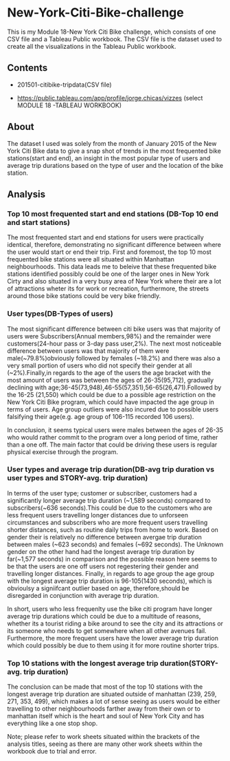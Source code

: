 # New-York-Citi-Bike-challenge

This is my Module 18-New York Citi Bike challenge, which consists of one CSV file and a Tableau Public workbook. The CSV file is the dataset used to create all the visualizations 
in the Tableau Public workbook.

## Contents

- 201501-citibike-tripdata(CSV file)

-  https://public.tableau.com/app/profile/jorge.chicas/vizzes (select MODULE 18 -TABLEAU WORKBOOK)

## About

The dataset I used was solely from the month of January 2015 of the New York Citi Bike data to give a snap shot of trends in the most frequented bike stations(start and end), an insight in 
the most popular type of users and average trip durations based on the type of user and the location of the bike station.


## Analysis

### Top 10 most frequented start and end stations (DB-Top 10 end and start stations)

The most frequented start and end stations for users were practically identical, therefore, demonstrating no significant difference between where the user would start or end their trip. 
First and foremost, the top 10 most frequented bike stations were all situated within Manhattan neighbourhoods. This data leads me to beleive that
these frequented bike stations identified possibly could be one of the larger ones in New York Cirty and also situated in a very busy area of New York
where their are a lot of attractions wheter its for work or recreation, furthermore, the streets around those bike stations could be very bike friendly.

### User types(DB-Types of users)

The most significant difference between citi bike users was that majority of users were Subscribers(Annual members,98%) and the remainder were customers(24-hour pass or 3-day pass user,2%).
The next most noticeable difference between users was that majority of them were male(~79.8%)obviously followed by females (~18.2%) and there was also a very small portion 
of users who did not specify their gender at all (~2%).Finally,in regards to the age of the users the age bracket with the most amount of users was between the ages of 26-35(95,712), 
gradually declining with age;36-45(73,948),46-55(57,351),56-65(26,471).Followed by the 16-25 (21,550) which could be due to a possible age restriction on the New York Citi Bike program,
which could have impacted the age group in terms of users. Age group outliers were also incured due to possible users falsifying their age(e.g. age group of 106-115 recorded 106 users).

In conclusion, it seems typical users were males between the ages of 26-35 who would rather commit to the program over a long period of time, rather than a one off. The main factor that could be 
driving these users is regular physical exercise through the program.

### User types and average trip duration(DB-avg trip duration vs user types and STORY-avg. trip duration)

In terms of the user type; customer or subscriber, customers had a significantly longer average trip duration (~1,589 seconds) compared to subscribers(~636 seconds).This could be due to the customers 
who are less frequent users travelling longer distances due to unforseen circumstances and subscribers who are more frequent users travelling shorter distances, such as routine daily trips from home to work.
Based on gender their is relatively no difference between avergae trip duration between males (~623 seconds) and females (~692 seconds). The Unknown gender on the other hand had the longest average trip 
duration by far(~1,577 seconds) in comparison and the possible reason here seems to be that the users are one off users not regestering their gender and travelling longer distances. 
Finally, in regards to age group the age group with the longest average trip duration is 96-105(1430 seconds), which is obvioulsy a signiifcant outlier based on age, therefore,should be disregarded 
in conjunction with average trip duration.

In short, users who less frequenlty use the bike citi program have longer average trip durations which could be due to a multitude of reasons, whether its
a tourist riding a bike around to see the city and its attractions or its someone who needs to get somewhere when all other avenues fail. Furthermore,
the more frequent users have the lower average trip duration which could possibly be due to them using it for more routine shorter trips.


### Top 10 stations with the longest average trip duration(STORY-avg. trip duration)

The conclusion can be made that most of the top 10 stations with the longest average trip duration are situated outside of manhattan (239, 259, 271, 353, 499), which makes a lot of sense
seeing as users would be either travelling to other neighbourhoods farther away from their own  or to manhattan itself which is the heart and soul of New York City and has everything like
a one stop shop.

Note; please refer to work sheets situated within the brackets of the analysis titles, seeing as there are many other work sheets within the workbook due to trial and error.






